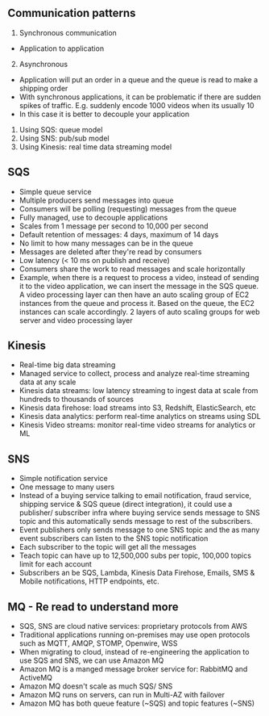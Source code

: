 ## Communication patterns
1. Synchronous communication 
* Application to application
2. Asynchronous 
* Application will put an order in a queue and the queue is read to make a shipping order
* With synchronous applications, it can be problematic if there are sudden spikes of traffic. E.g. suddenly encode 1000 videos when its usually 10
* In this case it is better to decouple your application
1. Using SQS: queue model
2. Using SNS: pub/sub model
3. Using Kinesis: real time data streaming model

## SQS
* Simple queue service
* Multiple producers send messages into queue 
* Consumers will be polling (requesting) messages from the queue
* Fully managed, use to decouple applications
* Scales from 1 message per second to 10,000 per second 
* Default retention of messages: 4 days, maximum of 14 days
* No limit to how many messages can be in the queue 
* Messages are deleted after they're read by consumers
* Low latency (< 10 ms on publish and receive)
* Consumers share the work to read messages and scale horizontally
* Example, when there is a request to process a video, instead of sending it to the video application, we can insert the message in the SQS queue. A video processing layer can then have an auto scaling group of EC2 instances from the queue and process it. Based on the queue, the EC2 instances can scale accordingly. 2 layers of auto scaling groups for web server and video processing layer

## Kinesis 
* Real-time big data streaming
* Managed service to collect, process and analyze real-time streaming data at any scale
* Kinesis data streams: low latency streaming to ingest data at scale from hundreds to thousands of sources
* Kinesis data firehose: load streams into S3, Redshift, ElasticSearch, etc
* Kinesis data analytics: perform real-time analytics on streams using SDL
* Kinesis Video streams: monitor real-time video streams for analytics or ML

## SNS
* Simple notification service
* One message to many users
* Instead of a buying service talking to email notification, fraud service, shipping service & SQS queue (direct integration), it could use a publisher/ subscriber infra where buying service sends message to SNS topic and this automatically sends message to rest of the subscribers.
* Event publishers only sends message to one SNS topic and the as many event subscribers can listen to the SNS topic notification
* Each subscriber to the topic will get all the messages
* Teach topic can have up to 12,500,000 subs per topic, 100,000 topics limit for each account
* Subscribers an be SQS, Lambda, Kinesis Data Firehose, Emails, SMS & Mobile notifications, HTTP endpoints, etc.

## MQ - Re read to understand more
* SQS, SNS are cloud native services: proprietary protocols from AWS
* Traditional applications running on-premises may use open protocols such as MQTT, AMQP, STOMP, Openwire, WSS
* When migrating to cloud, instead of re-engineering the application to use SQS and SNS, we can use Amazon MQ
* Amazon MQ is a manged message broker service for: RabbitMQ and ActiveMQ
* Amazon MQ doesn't scale as much SQS/ SNS
* Amazon MQ runs on servers, can run in Multi-AZ with failover
* Amazon MQ has both queue feature (~SQS) and topic features (~SNS)